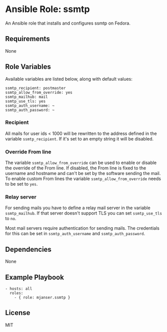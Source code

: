 # Ansible Role: ssmtp

An Ansible role that installs and configures ssmtp on Fedora.

## Requirements

None

## Role Variables

Available variables are listed below, along with default values:

    ssmtp_recipient: postmaster
    ssmtp_allow_from_override: yes
    ssmtp_mailhub: mail
    ssmtp_use_tls: yes
    ssmtp_auth_username: ~
    ssmtp_auth_password: ~

### Recipient

All mails for user ids < 1000 will be rewritten to the address defined in the variable `ssmtp_recipient`.
If it's set to an empty string it will be disabled.

### Override From line

The variable `ssmtp_allow_from_override` can be used to enable or disable the override of the From line.
If disabled, the From line is fixed to the username and hostname and can't be set by the software sending the mail.
To enable custom From lines the variable `ssmtp_allow_from_override` needs to be set to `yes`.

### Relay server

For sending mails you have to define a relay mail server in the variable `ssmtp_mailhub`.
If that server doesn't support TLS you can set `ssmtp_use_tls` to `no`.

Most mail servers require authentication for sending mails.
The credentials for this can be set in `ssmtp_auth_username` and `ssmtp_auth_password`.

## Dependencies

None

## Example Playbook

    - hosts: all
      roles:
        - { role: mjanser.ssmtp }

## License

MIT

